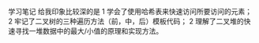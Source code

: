 学习笔记
给我印象比较深的是
1 学会了使用哈希表来快速访问所要访问的元素；
2 牢记了二叉树的三种遍历方法（前，中，后）模板代码；
2 理解了二叉堆的快速寻找一堆数据中的最大/小值的原理和实现方法。 